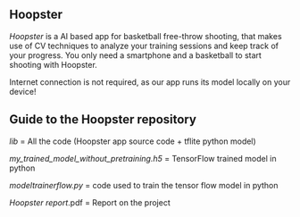 ## Hoopster

*Hoopster* is a AI based app for basketball free-throw shooting, that makes use of CV techniques to analyze your training sessions and keep track of your progress. You only need a smartphone and a basketball to start shooting with Hoopster.

Internet connection is not required, as our app runs its model locally on your device!

## Guide to the Hoopster repository

*lib* = All the code (Hoopster app source code + tflite python model)

*my_trained_model_without_pretraining.h5* = TensorFlow trained model in python

*modeltrainerflow.py* = code used to train the tensor flow model in python

*Hoopster report*.pdf = Report on the project